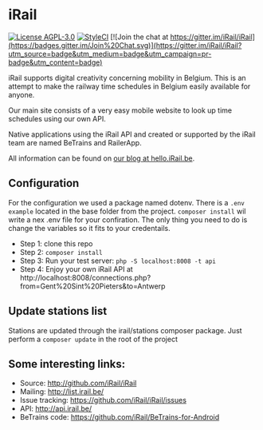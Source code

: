 # iRail

[![License AGPL-3.0](https://img.shields.io/badge/license-AGPL--3.0-brightgreen.svg)](http://www.gnu.org/licenses/agpl-3.0.html) 
[![StyleCI](https://styleci.io/repos/799413/shield)](https://styleci.io/repos/799413)
[![Join the chat at https://gitter.im/iRail/iRail](https://badges.gitter.im/Join%20Chat.svg)](https://gitter.im/iRail/iRail?utm_source=badge&utm_medium=badge&utm_campaign=pr-badge&utm_content=badge)

iRail supports digital creativity concerning mobility in Belgium. This is an attempt to make the railway time schedules in Belgium easily available for anyone. 

Our main site consists of a very easy mobile website to look up time schedules using our own API.

Native applications using the iRail API and created or supported by the iRail team are named BeTrains and RailerApp.

All information can be found on [our blog at hello.iRail.be](http://hello.irail.be/).

## Configuration ##

For the configuration we used a package named dotenv. 
There is a `.env example` located in the base folder from the project. 
`composer install` wil write a nex .env file for your confiration. 
The only thing you need to do is change the variables so it fits to your credentails.

 * Step 1: clone this repo
 * Step 2: `composer install`
 * Step 3: Run your test server: `php -S localhost:8008 -t api`
 * Step 4: Enjoy your own iRail API at http://localhost:8008/connections.php?from=Gent%20Sint%20Pieters&to=Antwerp

## Update stations list ##

Stations are updated through the irail/stations composer package. Just perform a `composer update` in the root of the project

## Some interesting links: ##

  * Source: <http://github.com/iRail/iRail>
  * Mailing: <http://list.irail.be/>
  * Issue tracking: <https://github.com/iRail/iRail/issues>
  * API: <http://api.irail.be/>
  * BeTrains code: <https://github.com/iRail/BeTrains-for-Android>
